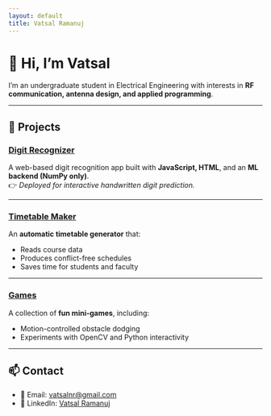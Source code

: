 ```yaml
---
layout: default
title: Vatsal Ramanuj
---
```


# 👋 Hi, I’m Vatsal

I’m an undergraduate student in Electrical Engineering with interests in **RF communication, antenna design, and applied programming**.  

---

## 🚀 Projects

### [Digit Recognizer](https://github.com/vatsalramanuj/DigitRecognizer)
A web-based digit recognition app built with **JavaScript, HTML**, and an **ML backend (NumPy only)**.  
👉 *Deployed for interactive handwritten digit prediction.*

---

### [Timetable Maker](https://github.com/vatsalramanuj/timetable_maker)
An **automatic timetable generator** that:  
- Reads course data  
- Produces conflict-free schedules  
- Saves time for students and faculty

---

### [Games](https://github.com/vatsalramanuj/games)
A collection of **fun mini-games**, including:  
- Motion-controlled obstacle dodging  
- Experiments with OpenCV and Python interactivity  

---

## 📫 Contact

- 📧 Email: [vatsalnr@gmail.com](mailto:vatsalnr@gmail.com)  
- 💼 LinkedIn: [Vatsal Ramanuj](https://www.linkedin.com/in/vatsalramanuj/)  
